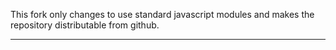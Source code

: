 This fork only changes to use standard javascript modules and makes the repository distributable from github.

---
